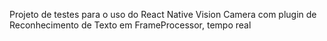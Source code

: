 Projeto de testes para o uso do React Native Vision Camera com plugin de Reconhecimento de Texto em FrameProcessor, tempo real
